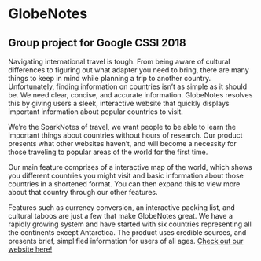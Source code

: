 
# GlobeNotes
## Group project for Google CSSI 2018 

Navigating international travel is tough. From being aware of cultural differences to figuring out what adapter you need to bring, there are many things to keep in mind while planning a trip to another country. Unfortunately, finding information on countries isn’t as simple as it should be. We need clear, concise, and accurate information. GlobeNotes resolves this by giving users a sleek, interactive website that quickly displays important information about popular countries to visit. 

We’re the SparkNotes of travel, we want people to be able to learn the important things about countries without hours of research. Our product presents what other websites haven’t, and will become a necessity for those traveling to popular areas of the world for the first time. 

Our main feature comprises of a interactive map of the world, which shows you different countries you might visit and basic information about those countries in a shortened format. You can then expand this to view more about that country through our other features.

Features such as currency conversion, an interactive packing list, and cultural taboos are just a few that make GlobeNotes great. We have a rapidly growing system and have started with six countries representing all the continents except Antarctica. The product uses credible sources, and presents brief, simplified information for users of all ages. [Check out our website here!](https://www.globe-notes.com)
